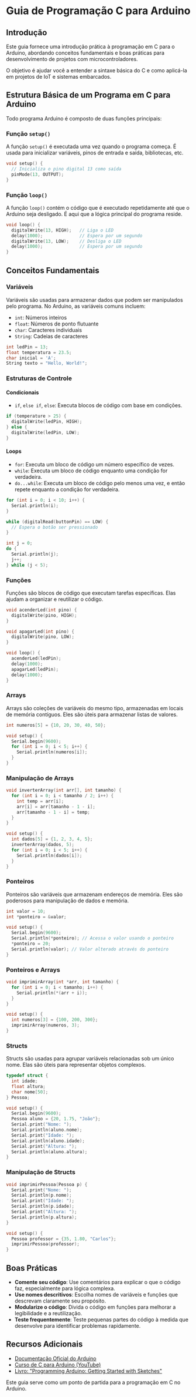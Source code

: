 # Guia de Programação C para Arduino

## Introdução

Este guia fornece uma introdução prática à programação em C para o Arduino, abordando conceitos fundamentais e boas práticas para desenvolvimento de projetos com microcontroladores. 

O objetivo é ajudar você a entender a sintaxe básica do C e como aplicá-la em projetos de IoT e sistemas embarcados.

## Estrutura Básica de um Programa em C para Arduino

Todo programa Arduino é composto de duas funções principais:

### Função `setup()`

A função `setup()` é executada uma vez quando o programa começa. É usada para inicializar variáveis, pinos de entrada e saída, bibliotecas, etc.

```c
void setup() {
  // Inicializa o pino digital 13 como saída
  pinMode(13, OUTPUT);
}
```

### Função `loop()`

A função `loop()` contém o código que é executado repetidamente até que o Arduino seja desligado. É aqui que a lógica principal do programa reside.

```c
void loop() {
  digitalWrite(13, HIGH);   // Liga o LED
  delay(1000);              // Espera por um segundo
  digitalWrite(13, LOW);    // Desliga o LED
  delay(1000);              // Espera por um segundo
}
```

## Conceitos Fundamentais

### Variáveis

Variáveis são usadas para armazenar dados que podem ser manipulados pelo programa. No Arduino, as variáveis comuns incluem:

- `int`: Números inteiros
- `float`: Números de ponto flutuante
- `char`: Caracteres individuais
- `String`: Cadeias de caracteres

```c
int ledPin = 13;
float temperatura = 23.5;
char inicial = 'A';
String texto = "Hello, World!";
```

### Estruturas de Controle

#### Condicionais

- `if`, `else if`, `else`: Executa blocos de código com base em condições.

```c
if (temperature > 25) {
  digitalWrite(ledPin, HIGH);
} else {
  digitalWrite(ledPin, LOW);
}
```

#### Loops

- `for`: Executa um bloco de código um número específico de vezes.
- `while`: Executa um bloco de código enquanto uma condição for verdadeira.
- `do...while`: Executa um bloco de código pelo menos uma vez, e então repete enquanto a condição for verdadeira.

```c
for (int i = 0; i < 10; i++) {
  Serial.println(i);
}

while (digitalRead(buttonPin) == LOW) {
  // Espera o botão ser pressionado
}

int j = 0;
do {
  Serial.println(j);
  j++;
} while (j < 5);
```

### Funções

Funções são blocos de código que executam tarefas específicas. Elas ajudam a organizar e reutilizar o código.

```c
void acenderLed(int pino) {
  digitalWrite(pino, HIGH);
}

void apagarLed(int pino) {
  digitalWrite(pino, LOW);
}

void loop() {
  acenderLed(ledPin);
  delay(1000);
  apagarLed(ledPin);
  delay(1000);
}
```

### Arrays

Arrays são coleções de variáveis do mesmo tipo, armazenadas em locais de memória contíguos. Eles são úteis para armazenar listas de valores.

```c
int numeros[5] = {10, 20, 30, 40, 50};

void setup() {
  Serial.begin(9600);
  for (int i = 0; i < 5; i++) {
    Serial.println(numeros[i]);
  }
}
```

### Manipulação de Arrays

```c
void inverterArray(int arr[], int tamanho) {
  for (int i = 0; i < tamanho / 2; i++) {
    int temp = arr[i];
    arr[i] = arr[tamanho - 1 - i];
    arr[tamanho - 1 - i] = temp;
  }
}

void setup() {
  int dados[5] = {1, 2, 3, 4, 5};
  inverterArray(dados, 5);
  for (int i = 0; i < 5; i++) {
    Serial.println(dados[i]);
  }
}
```

### Ponteiros

Ponteiros são variáveis que armazenam endereços de memória. Eles são poderosos para manipulação de dados e memória.

```c
int valor = 10;
int *ponteiro = &valor;

void setup() {
  Serial.begin(9600);
  Serial.println(*ponteiro); // Acessa o valor usando o ponteiro
  *ponteiro = 20;
  Serial.println(valor); // Valor alterado através do ponteiro
}
```

### Ponteiros e Arrays

```c
void imprimirArray(int *arr, int tamanho) {
  for (int i = 0; i < tamanho; i++) {
    Serial.println(*(arr + i));
  }
}

void setup() {
  int numeros[3] = {100, 200, 300};
  imprimirArray(numeros, 3);
}
```

### Structs

Structs são usadas para agrupar variáveis relacionadas sob um único nome. Elas são úteis para representar objetos complexos.

```c
typedef struct {
  int idade;
  float altura;
  char nome[50];
} Pessoa;

void setup() {
  Serial.begin(9600);
  Pessoa aluno = {20, 1.75, "João"};
  Serial.print("Nome: ");
  Serial.println(aluno.nome);
  Serial.print("Idade: ");
  Serial.println(aluno.idade);
  Serial.print("Altura: ");
  Serial.println(aluno.altura);
}
```

### Manipulação de Structs

```c
void imprimirPessoa(Pessoa p) {
  Serial.print("Nome: ");
  Serial.println(p.nome);
  Serial.print("Idade: ");
  Serial.println(p.idade);
  Serial.print("Altura: ");
  Serial.println(p.altura);
}

void setup() {
  Pessoa professor = {35, 1.80, "Carlos"};
  imprimirPessoa(professor);
}
```

## Boas Práticas

- **Comente seu código**: Use comentários para explicar o que o código faz, especialmente para lógica complexa.
- **Use nomes descritivos**: Escolha nomes de variáveis e funções que descrevam claramente seu propósito.
- **Modularize o código**: Divida o código em funções para melhorar a legibilidade e a reutilização.
- **Teste frequentemente**: Teste pequenas partes do código à medida que desenvolve para identificar problemas rapidamente.

## Recursos Adicionais

- [Documentação Oficial do Arduino](https://www.arduino.cc/reference/en/)
- [Curso de C para Arduino (YouTube)](https://www.youtube.com/watch?v=xyz)
- [Livro: "Programming Arduino: Getting Started with Sketches"](https://www.amazon.com/Programming-Arduino-Getting-Started-Sketches/dp/0071784225)

Este guia serve como um ponto de partida para a programação em C no Arduino.